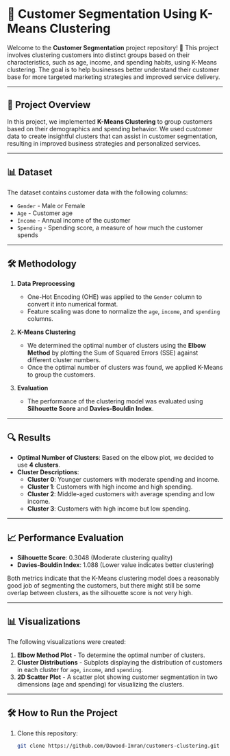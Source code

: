 # 🎯 Customer Segmentation Using K-Means Clustering

Welcome to the **Customer Segmentation** project repository! 🚀 This project involves clustering customers into distinct groups based on their characteristics, such as age, income, and spending habits, using K-Means clustering. The goal is to help businesses better understand their customer base for more targeted marketing strategies and improved service delivery. 

---

## 📂 Project Overview

In this project, we implemented **K-Means Clustering** to group customers based on their demographics and spending behavior. We used customer data to create insightful clusters that can assist in customer segmentation, resulting in improved business strategies and personalized services.

---

## 📊 Dataset

The dataset contains customer data with the following columns:

- `Gender` - Male or Female
- `Age` - Customer age
- `Income` - Annual income of the customer
- `Spending` - Spending score, a measure of how much the customer spends

---

## 🛠️ Methodology

1. **Data Preprocessing**
   - One-Hot Encoding (OHE) was applied to the `Gender` column to convert it into numerical format.
   - Feature scaling was done to normalize the `age`, `income`, and `spending` columns.

2. **K-Means Clustering**
   - We determined the optimal number of clusters using the **Elbow Method** by plotting the Sum of Squared Errors (SSE) against different cluster numbers.
   - Once the optimal number of clusters was found, we applied K-Means to group the customers.
   
3. **Evaluation**
   - The performance of the clustering model was evaluated using **Silhouette Score** and **Davies-Bouldin Index**.

---

## 🔍 Results

- **Optimal Number of Clusters**: Based on the elbow plot, we decided to use **4 clusters**.
- **Cluster Descriptions**:
  - **Cluster 0**: Younger customers with moderate spending and income.
  - **Cluster 1**: Customers with high income and high spending.
  - **Cluster 2**: Middle-aged customers with average spending and low income.
  - **Cluster 3**: Customers with high income but low spending.
  
---

## 📈 Performance Evaluation

- **Silhouette Score**: 0.3048 (Moderate clustering quality)
- **Davies-Bouldin Index**: 1.088 (Lower value indicates better clustering)

Both metrics indicate that the K-Means clustering model does a reasonably good job of segmenting the customers, but there might still be some overlap between clusters, as the silhouette score is not very high.

---

## 📊 Visualizations

The following visualizations were created:
1. **Elbow Method Plot** - To determine the optimal number of clusters.
2. **Cluster Distributions** - Subplots displaying the distribution of customers in each cluster for `age`, `income`, and `spending`.
3. **2D Scatter Plot** - A scatter plot showing customer segmentation in two dimensions (age and spending) for visualizing the clusters.

---

## 🛠️ How to Run the Project

1. Clone this repository:
   ```bash
   git clone https://github.com/Dawood-Imran/customers-clustering.git
